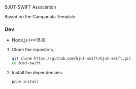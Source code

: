 BJUT-SWIFT Association

Based on the Campanula Template

### Dev

- [Node.js](https://nodejs.org/en) (>=16.8)

1. Clone the repository:

   ```bash
   git clone https://github.com/bjut-swift/bjut-swift.git
   cd bjut-swift
   ```
2. Install the dependencies:

   ```bash
   pnpm install
   ```
